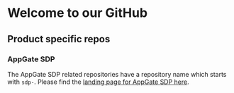 # Welcome to our GitHub
## Product specific repos
### AppGate SDP
The AppGate SDP related repositories have a repository name which starts with `sdp-`. Please find the [landing page for AppGate SDP here](https://github.com/appgate/sdp).
